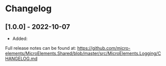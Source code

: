 ﻿# Changelog

## [1.0.0] - 2022-10-07
- Added: 

Full release notes can be found at: https://github.com/micro-elements/MicroElements.Shared/blob/master/src/MicroElements.Logging/CHANGELOG.md

